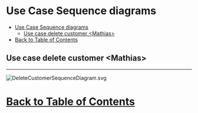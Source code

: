 
# Use Case Sequence diagrams

<!-- TOC -->
* [Use Case Sequence diagrams](#use-case-sequence-diagrams)
  * [Use case delete customer <Mathias\>](#use-case-delete-customer-mathias)
* [Back to Table of Contents](#back-to-table-of-contents)
<!-- TOC -->


## Use case delete customer <Mathias\>

---
![DeleteCustomerSequenceDiagram.svg](sequence_diagrams/DeleteCustomerSequenceDiagram.svg)

# [Back to Table of Contents](../TableOfContents.md)
